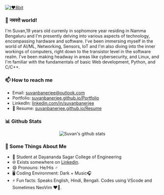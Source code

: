 [![I❤️8bit](https://i.postimg.cc/3rbfwKVs/banner-8bit.jpg)](https://postimg.cc/hhT1yqSs)
### 👋 नमस्ते world!

 I'm Suvan,19 years old currenly in sophomore year residing in Namma Bengaluru and I'm presently delving into various aspects of technology, encompassing hardware and software. I've been immersing myself in the world of AI/ML, Networking, Sensors, IoT and I'm also diving into the inner workings of computers, right down to the transistor level in the software realm. I've been making headway in areas like cybersecurity, and Linux, and I'm familiar with the fundamentals of basic Web development, Python, and C/C++.

### 📫 How to reach me

- Email: suvanbanerjee@outlook.com
- Portfolio: [suvanbanerjee.github.io/Portfolio](https://suvanbanerjee.github.io/Portfolio/)
- LinkedIn: [linkedin.com/in/suvanbanerjee](https://linkedin.com/in/suvanbanerjee)
- 📝 Resume: [suvanbanerjee.github.io/Resume](https://suvanbanerjee.github.io/Resume)

### 📊 Github Stats

<p align="center">
  <img src="https://github-readme-stats.vercel.app/api?username=suvanbanerjee&show_icons=true" alt="Suvan's github stats" />
</p>

### 🧐 Some Things About Me
- 💼 Student at Dayananda Sagar College of Engineering
- 🌐 Exists somewhere on [Linkedin](https://linkedin.com/in/suvanbanerjee).
- 😄 Pronouns: He/His ♂️
- 🖥️ Coding Environment: Dark + Music🎧
- ⚡ Fun facts: Speaks English, Hindi, Bengali. Codes using VScode and Sometimes NeoVim ❤️🐧.
